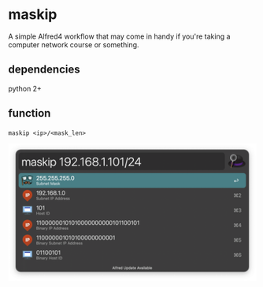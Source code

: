 # maskip

A simple Alfred4 workflow that may come in handy if you're taking a computer network course or something.

## dependencies

python 2+

## function

`maskip <ip>/<mask_len>`

![image-20211214150030343](readme.assets/image-20211214150030343.png)